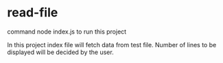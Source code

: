 # read-file
command node index.js to run this project

In this project index file will fetch data from test file. Number of lines to be displayed will be decided by the user.
